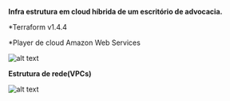 **Infra estrutura em cloud híbrida de um escritório de advocacia.**

*Terraform v1.4.4  

*Player de cloud Amazon Web Services

![alt text](https://github.com/henriquenogueira/puc-minas/blob/main/infra.png)

**Estrutura de rede(VPCs)**

![alt text](https://github.com/henriquenogueira/puc-minas/blob/main/lan.png)
